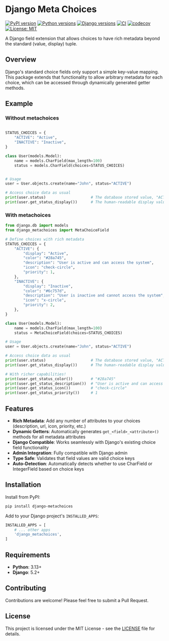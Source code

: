 # Django Meta Choices

[![PyPI version](https://badge.fury.io/py/django-metachoices.svg)](https://badge.fury.io/py/django-metachoices)
[![Python versions](https://img.shields.io/pypi/pyversions/django-metachoices.svg)](https://pypi.org/project/django-metachoices/)
[![Django versions](https://img.shields.io/pypi/djversions/django-metachoices.svg)](https://pypi.org/project/django-metachoices/)
[![CI](https://github.com/luqmaansu/django-metachoices/workflows/CI/badge.svg)](https://github.com/luqmaansu/django-metachoices/actions)
[![codecov](https://codecov.io/gh/luqmaansu/django-metachoices/branch/main/graph/badge.svg)](https://codecov.io/gh/luqmaansu/django-metachoices)
[![License: MIT](https://img.shields.io/badge/License-MIT-yellow.svg)](https://opensource.org/licenses/MIT)

A Django field extension that allows choices to have rich metadata beyond the standard (value, display) tuple.

## Overview

Django's standard choice fields only support a simple key-value mapping. This package extends that functionality to allow arbitrary metadata for each choice, which can be accessed through dynamically generated getter methods.

## Example

### Without metachoices

```python

STATUS_CHOICES = {
    "ACTIVE": "Active",
    "INACTIVE": "Inactive",
}

class User(models.Model):
    name = models.CharField(max_length=100)
    status = models.CharField(choices=STATUS_CHOICES)


# Usage
user = User.objects.create(name="John", status="ACTIVE")

# Access choice data as usual
print(user.status)                    # The database stored value, "ACTIVE"
print(user.get_status_display())      # The human-readable display value, "Active"

```


### With metachoices

```python
from django.db import models
from django_metachoices import MetaChoiceField

# Define choices with rich metadata
STATUS_CHOICES = {
    "ACTIVE": {
        "display": "Active",
        "color": "#28a745",
        "description": "User is active and can access the system",
        "icon": "check-circle",
        "priority": 1,
    },
    "INACTIVE": {
        "display": "Inactive", 
        "color": "#6c757d",
        "description": "User is inactive and cannot access the system",
        "icon": "x-circle",
        "priority": 2,
    },
}

class User(models.Model):
    name = models.CharField(max_length=100)
    status = MetaChoiceField(choices=STATUS_CHOICES)

# Usage
user = User.objects.create(name="John", status="ACTIVE")

# Access choice data as usual
print(user.status)                    # The database stored value, "ACTIVE"
print(user.get_status_display())      # The human-readable display value, "Active"

# With richer capabilities!
print(user.get_status_color())        # "#28a745"
print(user.get_status_description())  # "User is active and can access the system"
print(user.get_status_icon())         # "check-circle"
print(user.get_status_priority())     # 1
```

## Features

- **Rich Metadata**: Add any number of attributes to your choices (description, url, icon, priority, etc.)
- **Dynamic Getters**: Automatically generates `get_<field>_<attribute>()` methods for all metadata attributes
- **Django Compatible**: Works seamlessly with Django's existing choice field functionality
- **Admin Integration**: Fully compatible with Django admin
- **Type Safe**: Validates that field values are valid choice keys
- **Auto-Detection**: Automatically detects whether to use CharField or IntegerField based on choice keys

## Installation

Install from PyPI:

```bash
pip install django-metachoices
```

Add to your Django project's `INSTALLED_APPS`:

```python
INSTALLED_APPS = [
    # ... other apps
    'django_metachoices',
]
```

## Requirements

- **Python**: 3.13+
- **Django**: 5.2+


## Contributing

Contributions are welcome! Please feel free to submit a Pull Request.

## License

This project is licensed under the MIT License - see the [LICENSE](LICENSE) file for details. 